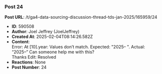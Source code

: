 ### Post 24
**Post URL**: /t/ga4-data-sourcing-discussion-thread-tds-jan-2025/165959/24
- **ID**: 590508
- **Author**: Joel Jeffrey (JoelJeffrey)
- **Created At**: 2025-02-04T08:14:26.582Z
- **Content**:  
  Error: At [10].year: Values don’t match. Expected: "2025– ". Actual: “2025–”
Can someone help me with this?<br>
Thanks
Edit: Resolved
- **Reactions**: None
- **Post Number**: 24

